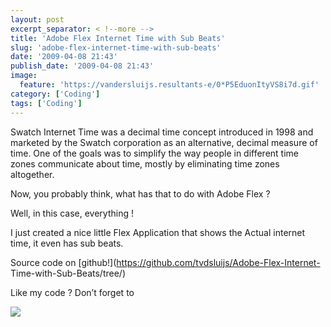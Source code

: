 ```yaml
---
layout: post
excerpt_separator: < !--more -->
title: 'Adobe Flex Internet Time with Sub Beats'
slug: 'adobe-flex-internet-time-with-sub-beats'
date: '2009-04-08 21:43'
publish_date: '2009-04-08 21:43'
image:
  feature: 'https://vandersluijs.resultants-e/0*P5EduonItyVS8i7d.gif'
category: ['Coding']
tags: ['Coding']
---
```

Swatch Internet Time was a decimal time concept introduced in 1998 and
marketed by the Swatch corporation as an alternative, decimal measure of time.
One of the goals was to simplify the way people in different time zones
communicate about time, mostly by eliminating time zones altogether.  
  
Now, you probably think, what has that to do with Adobe Flex ?  
  
  
  
Well, in this case, everything !  
  
I just created a nice little Flex Application that shows the Actual internet
time, it even has sub beats.  
  
  
  
Source code on [github!](https://github.com/tvdsluijs/Adobe-Flex-Internet-
Time-with-Sub-Beats/tree/)  
  
Like my code ? Don’t forget to

![](https://vandersluijs.resultants-e/0*P5EduonItyVS8i7d.gif)

